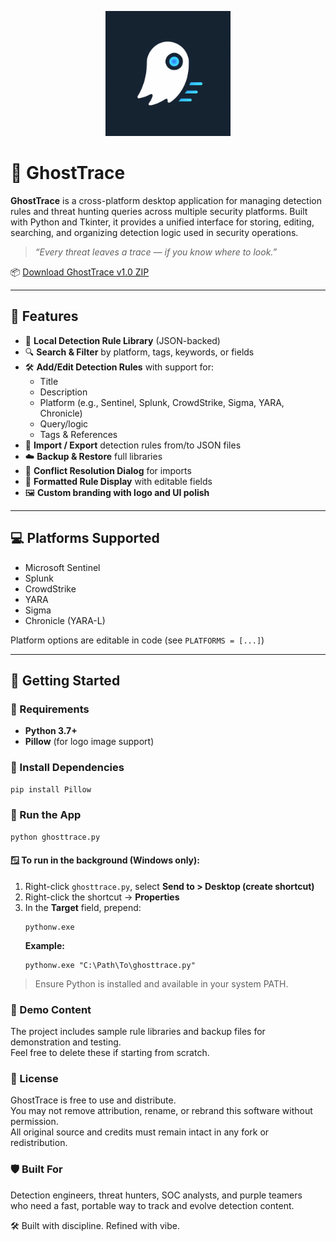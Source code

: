 <p align="center">
  <img src="https://raw.githubusercontent.com/blu0/GhostTrace/main/ghosttrace_logo.png" alt="GhostTrace Logo" width="200"/>
</p>

# 👻 GhostTrace

**GhostTrace** is a cross-platform desktop application for managing detection rules and threat hunting queries across multiple security platforms. Built with Python and Tkinter, it provides a unified interface for storing, editing, searching, and organizing detection logic used in security operations.

> _“Every threat leaves a trace — if you know where to look.”_

📦 [Download GhostTrace v1.0 ZIP](https://github.com/blu0/GhostTrace/releases/latest)

---

## 🧠 Features

- 💾 **Local Detection Rule Library** (JSON-backed)
- 🔍 **Search & Filter** by platform, tags, keywords, or fields
- 🛠️ **Add/Edit Detection Rules** with support for:
  - Title
  - Description
  - Platform (e.g., Sentinel, Splunk, CrowdStrike, Sigma, YARA, Chronicle)
  - Query/logic
  - Tags & References
- 📁 **Import / Export** detection rules from/to JSON files
- ☁️ **Backup & Restore** full libraries
- 🔁 **Conflict Resolution Dialog** for imports
- 🧾 **Formatted Rule Display** with editable fields
- 🖼️ **Custom branding with logo and UI polish**

---

## 💻 Platforms Supported

- Microsoft Sentinel  
- Splunk  
- CrowdStrike  
- YARA  
- Sigma  
- Chronicle (YARA-L)

Platform options are editable in code (see `PLATFORMS = [...]`)

---

## 🚀 Getting Started
### 🔧 Requirements

- **Python 3.7+**
- **Pillow** (for logo image support)

### 🔧 Install Dependencies
```bash
pip install Pillow
```

### 🚀 Run the App
```bash
python ghosttrace.py
```

#### 🪟 To run in the background (Windows only):
1. Right-click `ghosttrace.py`, select **Send to > Desktop (create shortcut)**
2. Right-click the shortcut → **Properties**
3. In the **Target** field, prepend:
   ```
   pythonw.exe
   ```
   **Example:**
   ```
   pythonw.exe "C:\Path\To\ghosttrace.py"
   ```

> Ensure Python is installed and available in your system PATH.

### 🧪 Demo Content
The project includes sample rule libraries and backup files for demonstration and testing.  
Feel free to delete these if starting from scratch.

### 📜 License
GhostTrace is free to use and distribute.  
You may not remove attribution, rename, or rebrand this software without permission.  
All original source and credits must remain intact in any fork or redistribution.

### 🛡️ Built For
Detection engineers, threat hunters, SOC analysts, and purple teamers  
who need a fast, portable way to track and evolve detection content.

🛠️ Built with discipline. Refined with vibe.
